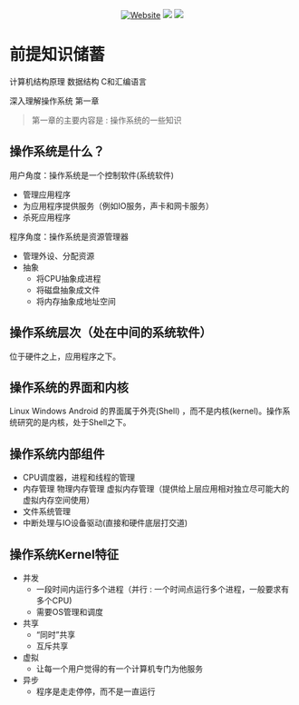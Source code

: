 <p align='center'>
<a href="https://oxygenpanda.github.io/" target="_blank"><img alt="Website" src="https://img.shields.io/badge/博客-劳振煜的知識倉儲-faf2f2.svg?style=flat-square&logo=Blogger"></a>
<a href="https://www.github.com/OXygenPanda" target="_blank"><img src="https://img.shields.io/badge/Github-@劳振煜-f3e1e1.svg?style=flat-square&logo=GitHub"></a>
<a href="https://i.loli.net/2020/11/11/SBZ2mFJGKLjUtTO.jpg" target="_blank"><img src="https://img.shields.io/badge/微信-@OXygen-f1d1d1.svg?style=flat-square&logo=WeChat"></a>

# 前提知识储蓄
计算机结构原理
数据结构
C和汇编语言

深入理解操作系统 第一章

>   第一章的主要内容是 : 操作系统的一些知识

## 操作系统是什么？

用户角度：操作系统是一个控制软件(系统软件)

*   管理应用程序
*   为应用程序提供服务（例如IO服务，声卡和网卡服务）
*   杀死应用程序

程序角度：操作系统是资源管理器

*   管理外设、分配资源
*   抽象
    *   将CPU抽象成进程
    *   将磁盘抽象成文件
    *   将内存抽象成地址空间

## 操作系统层次（处在中间的系统软件）

位于硬件之上，应用程序之下。

## 操作系统的界面和内核

Linux Windows Android 的界面属于外壳(Shell) ，而不是内核(kernel)。操作系统研究的是内核，处于Shell之下。

## 操作系统内部组件

*   CPU调度器，进程和线程的管理
*   内存管理
        物理内存管理
        虚拟内存管理（提供给上层应用相对独立尽可能大的 虚拟内存空间使用）
*   文件系统管理
*   中断处理与IO设备驱动(直接和硬件底层打交道)

## 操作系统Kernel特征

*   并发
    *   一段时间内运行多个进程（并行 : 一个时间点运行多个进程，一般要求有多个CPU)
    *   需要OS管理和调度
*   共享
    *   “同时”共享
    *   互斥共享
*   虚拟
    *   让每一个用户觉得的有一个计算机专门为他服务
*   异步
    *   程序是走走停停，而不是一直运行


